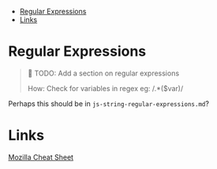- [Regular Expressions](#regular-expressions)
- [Links](#links)


# Regular Expressions


> 🚧 TODO: Add a section on regular expressions
>
> How: Check for variables in regex eg: /.\*($var)/

Perhaps this should be in `js-string-regular-expressions.md`?

# Links

[Mozilla Cheat Sheet](https://developer.mozilla.org/en-US/docs/Web/JavaScript/Guide/Regular_Expressions/Cheatsheet)

